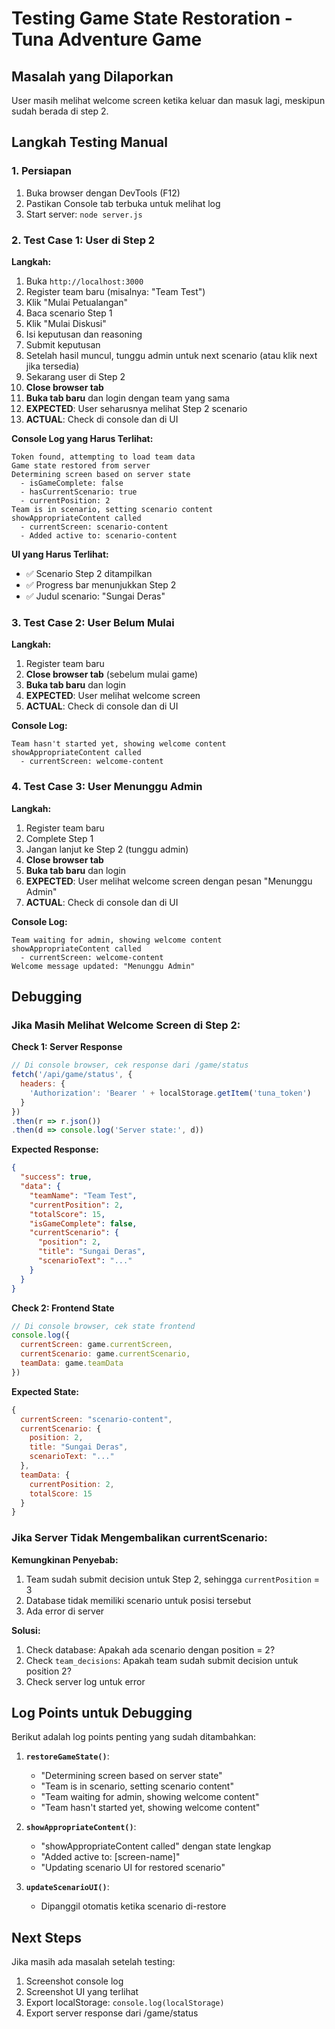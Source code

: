 # Testing Game State Restoration - Tuna Adventure Game

## Masalah yang Dilaporkan
User masih melihat welcome screen ketika keluar dan masuk lagi, meskipun sudah berada di step 2.

## Langkah Testing Manual

### 1. **Persiapan**
1. Buka browser dengan DevTools (F12)
2. Pastikan Console tab terbuka untuk melihat log
3. Start server: `node server.js`

### 2. **Test Case 1: User di Step 2**

**Langkah:**
1. Buka `http://localhost:3000`
2. Register team baru (misalnya: "Team Test")
3. Klik "Mulai Petualangan"
4. Baca scenario Step 1
5. Klik "Mulai Diskusi"
6. Isi keputusan dan reasoning
7. Submit keputusan
8. Setelah hasil muncul, tunggu admin untuk next scenario (atau klik next jika tersedia)
9. Sekarang user di Step 2
10. **Close browser tab**
11. **Buka tab baru** dan login dengan team yang sama
12. **EXPECTED**: User seharusnya melihat Step 2 scenario
13. **ACTUAL**: Check di console dan di UI

**Console Log yang Harus Terlihat:**
```
Token found, attempting to load team data
Game state restored from server
Determining screen based on server state
  - isGameComplete: false
  - hasCurrentScenario: true
  - currentPosition: 2
Team is in scenario, setting scenario content
showAppropriateContent called
  - currentScreen: scenario-content
  - Added active to: scenario-content
```

**UI yang Harus Terlihat:**
- ✅ Scenario Step 2 ditampilkan
- ✅ Progress bar menunjukkan Step 2
- ✅ Judul scenario: "Sungai Deras"

### 3. **Test Case 2: User Belum Mulai**

**Langkah:**
1. Register team baru
2. **Close browser tab** (sebelum mulai game)
3. **Buka tab baru** dan login
4. **EXPECTED**: User melihat welcome screen
5. **ACTUAL**: Check di console dan di UI

**Console Log:**
```
Team hasn't started yet, showing welcome content
showAppropriateContent called
  - currentScreen: welcome-content
```

### 4. **Test Case 3: User Menunggu Admin**

**Langkah:**
1. Register team baru
2. Complete Step 1
3. Jangan lanjut ke Step 2 (tunggu admin)
4. **Close browser tab**
5. **Buka tab baru** dan login
6. **EXPECTED**: User melihat welcome screen dengan pesan "Menunggu Admin"
7. **ACTUAL**: Check di console dan di UI

**Console Log:**
```
Team waiting for admin, showing welcome content
showAppropriateContent called
  - currentScreen: welcome-content
Welcome message updated: "Menunggu Admin"
```

## Debugging

### Jika Masih Melihat Welcome Screen di Step 2:

**Check 1: Server Response**
```javascript
// Di console browser, cek response dari /game/status
fetch('/api/game/status', {
  headers: {
    'Authorization': 'Bearer ' + localStorage.getItem('tuna_token')
  }
})
.then(r => r.json())
.then(d => console.log('Server state:', d))
```

**Expected Response:**
```json
{
  "success": true,
  "data": {
    "teamName": "Team Test",
    "currentPosition": 2,
    "totalScore": 15,
    "isGameComplete": false,
    "currentScenario": {
      "position": 2,
      "title": "Sungai Deras",
      "scenarioText": "..."
    }
  }
}
```

**Check 2: Frontend State**
```javascript
// Di console browser, cek state frontend
console.log({
  currentScreen: game.currentScreen,
  currentScenario: game.currentScenario,
  teamData: game.teamData
})
```

**Expected State:**
```javascript
{
  currentScreen: "scenario-content",
  currentScenario: {
    position: 2,
    title: "Sungai Deras",
    scenarioText: "..."
  },
  teamData: {
    currentPosition: 2,
    totalScore: 15
  }
}
```

### Jika Server Tidak Mengembalikan currentScenario:

**Kemungkinan Penyebab:**
1. Team sudah submit decision untuk Step 2, sehingga `currentPosition` = 3
2. Database tidak memiliki scenario untuk posisi tersebut
3. Ada error di server

**Solusi:**
1. Check database: Apakah ada scenario dengan position = 2?
2. Check `team_decisions`: Apakah team sudah submit decision untuk position 2?
3. Check server log untuk error

## Log Points untuk Debugging

Berikut adalah log points penting yang sudah ditambahkan:

1. **`restoreGameState()`**:
   - "Determining screen based on server state"
   - "Team is in scenario, setting scenario content"
   - "Team waiting for admin, showing welcome content"
   - "Team hasn't started yet, showing welcome content"

2. **`showAppropriateContent()`**:
   - "showAppropriateContent called" dengan state lengkap
   - "Added active to: [screen-name]"
   - "Updating scenario UI for restored scenario"

3. **`updateScenarioUI()`**:
   - Dipanggil otomatis ketika scenario di-restore

## Next Steps

Jika masih ada masalah setelah testing:
1. Screenshot console log
2. Screenshot UI yang terlihat
3. Export localStorage: `console.log(localStorage)`
4. Export server response dari /game/status


